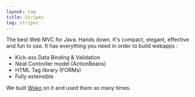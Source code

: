 ```yaml
---
layout: tag
title: Stripes
tag: stripes
---
```


The best Web MVC for Java. Hands down.
It's compact, elegant, effective and fun to use. It has everything you need in order to build webapps :

- Kick-ass Data Binding & Validation
- Neat Controller model (ActionBeans)
- HTML Tag library (FORMs)
- Fully extensible

We built [Woko](/tags/woko) on it and used them so many times. 